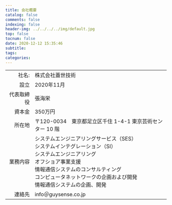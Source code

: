 ```yaml
---
title: 会社概要
catalog: false
comments: false
indexing: false
header-img: ../../../../img/default.jpg
top: false
tocnum: false
date: 2020-12-12 15:35:46
subtitle:
tags:
categories:
---
```

|||
|---:|----------|
|社名:|株式会社蓋世技術|
|設立|2020年11月|
|代表取締役|張海栄|
|資本金|350万円|
|所在地|〒120-0034　東京都足立区千住 1-4-1 東京芸術センター 10 階|
|業務内容|システムエンジニアリングサービス（SES） <br> システムインテグレーション（SI） <br>システムエンジニアリング<br>オフショア事業支援 <br>情報通信システムのコンサルティング<br>コンピュータネットワークの企画および開発 <br> 情報通信システムの企画、開発|
|連絡先|info＠guysense.co.jp|